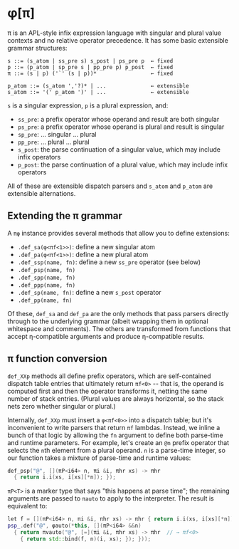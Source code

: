 # φ[π]
π is an APL-style infix expression language with singular and plural value contexts and no relative operator precedence. It has some basic extensible grammar structures:

```
s ::= (s_atom | ss_pre s) s_post | ps_pre p  ← fixed
p ::= (p_atom | sp_pre s | pp_pre p) p_post  ← fixed
π ::= (s | p) ('`' (s | p))*                 ← fixed

p_atom ::= (s_atom ','?)* | ...              ← extensible
s_atom ::= '(' p_atom ')' | ...              ← extensible

```

`s` is a singular expression, `p` is a plural expression, and:

+ `ss_pre`: a prefix operator whose operand and result are both singular
+ `ps_pre`: a prefix operator whose operand is plural and result is singular
+ `sp_pre`: ... singular ... plural
+ `pp_pre`: ... plural ... plural
+ `s_post`: the parse continuation of a singular value, which may include infix operators
+ `p_post`: the parse continuation of a plural value, which may include infix operators

All of these are extensible dispatch parsers and `s_atom` and `p_atom` are extensible alternations.


## Extending the π grammar
A `πφ` instance provides several methods that allow you to define extensions:

+ `.def_sa(φ<πf<1>>)`: define a new singular atom
+ `.def_pa(φ<πf<1>>)`: define a new plural atom
+ `.def_ssp(name, fn)`: define a new `ss_pre` operator (see below)
+ `.def_psp(name, fn)`
+ `.def_spp(name, fn)`
+ `.def_ppp(name, fn)`
+ `.def_sp(name, fn)`: define a new `s_post` operator
+ `.def_pp(name, fn)`

Of these, `def_sa` and `def_pa` are the only methods that pass parsers directly through to the underlying grammar (albeit wrapping them in optional whitespace and comments). The others are transformed from functions that accept η-compatible arguments and produce η-compatible results.


## π function conversion
`def_XXp` methods all define prefix operators, which are self-contained dispatch table entries that ultimately return `πf<0>` -- that is, the operand is computed first and then the operator transforms it, netting the same number of stack entries. (Plural values are always horizontal, so the stack nets zero whether singular or plural.)

Internally, `def_XXp` must insert a `φ<πf<0>>` into a dispatch table; but it's inconvenient to write parsers that return `πf` lambdas. Instead, we inline a bunch of that logic by allowing the `fn` argument to define both parse-time and runtime parameters. For example, let's create an `@n` prefix operator that selects the `n`th element from a plural operand. `n` is a parse-time integer, so our function takes a mixture of parse-time and runtime values:

```cpp
def_psp("@", [](πP<i64> n, πi &i, πhr xs) -> πhr
  { return i.i(xs, i[xs][*n]); });
```

`πP<T>` is a marker type that says "this happens at parse time"; the remaining arguments are passed to `πauto` to apply to the interpreter. The result is equivalent to:

```cpp
let f = [](πP<i64> n, πi &i, πhr xs) -> πhr { return i.i(xs, i[xs][*n]); };
psp_.def("@", φauto(*this, [](πP<i64> &&n)
  { return πvauto("@", [=](πi &i, πhr xs) -> πhr  // → πf<0>
    { return std::bind(f, n)(i, xs); }); }));
```
